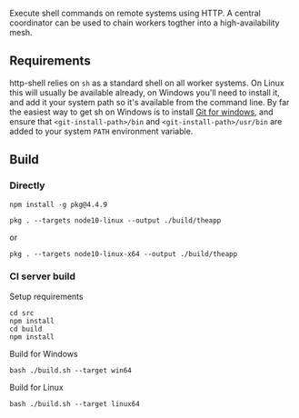 Execute shell commands on remote systems using HTTP. A central coordinator can be used to chain workers togther into a high-availability mesh.

## Requirements

http-shell relies on `sh` as a standard shell on all worker systems. On Linux this will usually be available already, on Windows you'll need to install it, and add it your system path so it's available from the command line. By far the easiest way to get sh on Windows is to install [Git for windows](https://git-scm.com), and ensure that `<git-install-path>/bin` and `<git-install-path>/usr/bin` are added to your system `PATH` environment variable.

## Build 

### Directly

    npm install -g pkg@4.4.9

    pkg . --targets node10-linux --output ./build/theapp

or

    pkg . --targets node10-linux-x64 --output ./build/theapp

### CI server build

Setup requirements

    cd src
    npm install
    cd build
    npm install

Build for Windows

    bash ./build.sh --target win64

Build for Linux

    bash ./build.sh --target linux64
